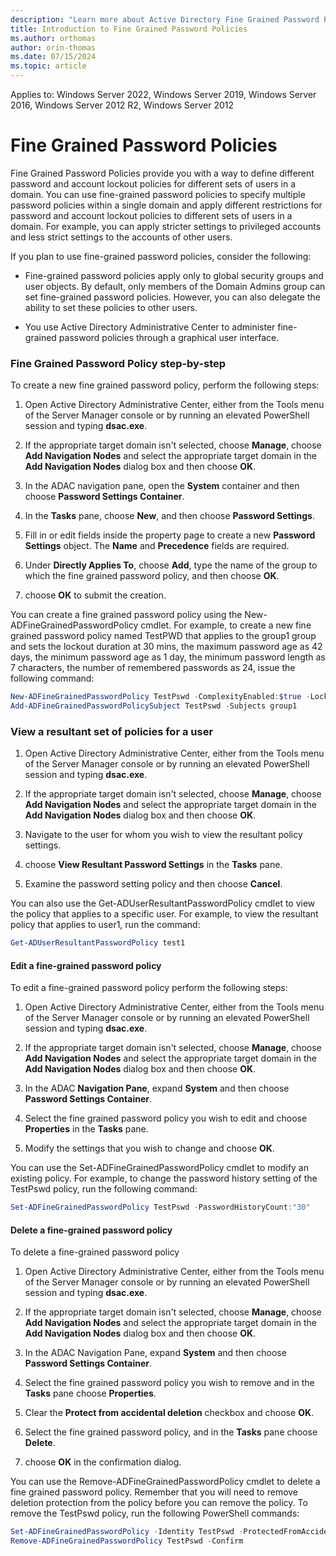 ```yaml
---
description: "Learn more about Active Directory Fine Grained Password Policies"
title: Introduction to Fine Grained Password Policies
ms.author: orthomas
author: orin-thomas
ms.date: 07/15/2024
ms.topic: article
---
```

Applies to: Windows Server 2022, Windows Server 2019, Windows Server 2016, Windows Server 2012 R2, Windows Server 2012

# Fine Grained Password Policies

Fine Grained Password Policies provide you with a way to define different password and account lockout policies for different sets of users in a domain. You can use fine-grained password policies to specify multiple password policies within a single domain and apply different restrictions for password and account lockout policies to different sets of users in a domain. For example, you can apply stricter settings to privileged accounts and less strict settings to the accounts of other users. 

If you plan to use fine-grained password policies, consider the following:

- Fine-grained password policies apply only to global security groups and user objects. By default, only members of the Domain Admins group can set fine-grained password policies. However, you can also delegate the ability to set these policies to other users. 

- You use Active Directory Administrative Center to administer fine-grained password policies through a graphical user interface.

### Fine Grained Password Policy step-by-step

To create a new fine grained password policy, perform the following steps:

1. Open Active Directory Administrative Center, either from the Tools menu of the Server Manager console or by running an elevated PowerShell session and typing **dsac.exe**.

2. If the appropriate target domain isn't selected, choose **Manage**, choose **Add Navigation Nodes** and select the appropriate target domain in the **Add Navigation Nodes** dialog box and then choose **OK**.

3. In the ADAC navigation pane, open the **System** container and then choose **Password Settings Container**.

4. In the **Tasks** pane, choose **New**, and then choose **Password Settings**.

5. Fill in or edit fields inside the property page to create a new **Password Settings** object. The **Name** and **Precedence** fields are required.

6. Under **Directly Applies To**, choose **Add**, type the name of the group to which the fine grained password policy, and then choose **OK**.

7. choose **OK** to submit the creation.

You can create a fine grained password policy using the New-ADFineGrainedPasswordPolicy cmdlet. For example, to create a new fine grained password policy named TestPWD that applies to the group1 group and sets the lockout duration at 30 mins, the maximum password age as 42 days, the minimum password age as 1 day, the minimum password length as 7 characters, the number of remembered passwords as 24, issue the following command:

```powershell
New-ADFineGrainedPasswordPolicy TestPswd -ComplexityEnabled:$true -LockoutDuration:"00:30:00" -LockoutObservationWindow:"00:30:00" -LockoutThreshold:"0" -MaxPasswordAge:"42.00:00:00" -MinPasswordAge:"1.00:00:00" -MinPasswordLength:"7" -PasswordHistoryCount:"24" -Precedence:"1" -ReversibleEncryptionEnabled:$false -ProtectedFromAccidentalDeletion:$true
Add-ADFineGrainedPasswordPolicySubject TestPswd -Subjects group1
```

### View a resultant set of policies for a user

1. Open Active Directory Administrative Center, either from the Tools menu of the Server Manager console or by running an elevated PowerShell session and typing **dsac.exe**.

2. If the appropriate target domain isn't selected, choose **Manage**, choose **Add Navigation Nodes** and select the appropriate target domain in the **Add Navigation Nodes** dialog box and then choose **OK**.

3. Navigate to the user for whom you wish to view the resultant policy settings.

4. choose **View Resultant Password Settings** in the **Tasks** pane.

5. Examine the password setting policy and then choose **Cancel**.

You can also use the Get-ADUserResultantPasswordPolicy cmdlet to view the policy that applies to a specific user. For example, to view the resultant policy that applies to user1, run the command:

```powershell
Get-ADUserResultantPasswordPolicy test1
```
####  Edit a fine-grained password policy

To edit a fine-grained password policy perform the following steps:

1. Open Active Directory Administrative Center, either from the Tools menu of the Server Manager console or by running an elevated PowerShell session and typing **dsac.exe**.

2. If the appropriate target domain isn't selected, choose **Manage**, choose **Add Navigation Nodes** and select the appropriate target domain in the **Add Navigation Nodes** dialog box and then choose **OK**.

3. In the ADAC **Navigation Pane**, expand **System** and then choose **Password Settings Container**.

4. Select the fine grained password policy you wish to edit and choose **Properties** in the **Tasks** pane.

5. Modify the settings that you wish to change and choose **OK**.

You can use the Set-ADFineGrainedPasswordPolicy cmdlet to modify an existing policy. For example, to change the password history setting of the TestPswd policy, run the following command:

```powershell
Set-ADFineGrainedPasswordPolicy TestPswd -PasswordHistoryCount:"30"
```
#### Delete a fine-grained password policy

To delete a fine-grained password policy

1. Open Active Directory Administrative Center, either from the Tools menu of the Server Manager console or by running an elevated PowerShell session and typing **dsac.exe**.

2. If the appropriate target domain isn't selected, choose **Manage**, choose **Add Navigation Nodes** and select the appropriate target domain in the **Add Navigation Nodes** dialog box and then choose **OK**.

3. In the ADAC Navigation Pane, expand **System** and then choose **Password Settings Container**.

4. Select the fine grained password policy you wish to remove and in the **Tasks** pane choose **Properties**.

5. Clear the **Protect from accidental deletion** checkbox and choose **OK**.

6. Select the fine grained password policy, and in the **Tasks** pane choose **Delete**.

7. choose **OK** in the confirmation dialog.

You can use the Remove-ADFineGrainedPasswordPolicy cmdlet to delete a fine grained password policy. Remember that you will need to remove deletion protection from the policy before you can remove the policy. To remove the TestPswd policy, run the following PowerShell commands:

```powershell
Set-ADFineGrainedPasswordPolicy -Identity TestPswd -ProtectedFromAccidentalDeletion $False
Remove-ADFineGrainedPasswordPolicy TestPswd -Confirm
```
